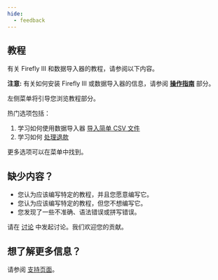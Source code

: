 ```yaml
---
hide:
  - feedback
---
```


## 教程

有关 Firefly III 和数据导入器的教程，请参阅以下内容。

**注意:** 有关如何安装 Firefly III 或数据导入器的信息，请参阅 **[操作指南](../how-to/index.md)** 部分。

左侧菜单将引导您浏览教程部分。

热门选项包括：

1. 学习如何使用数据导入器 [导入简单 CSV 文件](data-importer/csv.md)
2. 学习如何 [处理退款](finances/refund.md)

更多选项可以在菜单中找到。

## 缺少内容？

- 您认为应该编写特定的教程，并且您愿意编写它。
- 您认为应该编写特定的教程，但您不想编写它。
- 您发现了一些不准确、语法错误或拼写错误。

请在 [讨论](https://github.com/orgs/firefly-iii/discussions/new/choose) 中发起讨论。我们欢迎您的贡献。

## 想了解更多信息？

请参阅 [支持页面](../explanation/support.md)。
